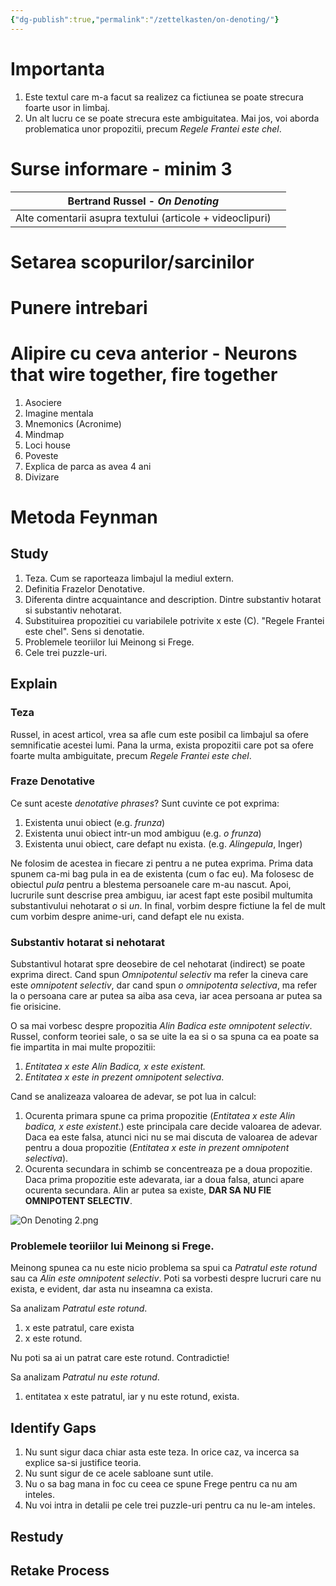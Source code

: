 ```yaml
---
{"dg-publish":true,"permalink":"/zettelkasten/on-denoting/"}
---
```


# Importanta
1. Este textul care m-a facut sa realizez ca fictiunea se poate strecura foarte usor in limbaj. 
2. Un alt lucru ce se poate strecura este ambiguitatea. Mai jos, voi aborda problematica unor propozitii, precum *Regele Frantei este chel*. 

# Surse informare - minim 3
|              Bertrand Russel - *On Denoting*              |     |
| :-------------------------------------------------------: | --- |
| Alte comentarii asupra textului (articole + videoclipuri) |     |
# Setarea scopurilor/sarcinilor

# Punere intrebari

# Alipire cu ceva anterior - Neurons that wire together, fire together
1. Asociere 
2. Imagine mentala
3. Mnemonics (Acronime)
4. Mindmap
5. Loci house
6. Poveste
7. Explica de parca as avea 4 ani
8. Divizare 
# Metoda Feynman
## Study
1. Teza. Cum se raporteaza limbajul la mediul extern.
2. Definitia Frazelor Denotative.
3. Diferenta dintre acquaintance and description. Dintre substantiv hotarat si substantiv nehotarat.
4. Substituirea propozitiei cu variabilele potrivite x este (C). "Regele Frantei este chel". Sens si denotatie.
5. Problemele teoriilor lui Meinong si Frege.
6. Cele trei puzzle-uri.
## Explain 
### Teza
Russel, in acest articol, vrea sa afle cum este posibil ca limbajul sa ofere semnificatie acestei lumi. Pana la urma, exista propozitii care pot sa ofere foarte multa ambiguitate, precum *Regele Frantei este chel*. 

### Fraze Denotative
Ce sunt aceste *denotative phrases*? Sunt cuvinte ce pot exprima:

1. Existenta unui obiect (e.g. *frunza*)
2. Existenta unui obiect intr-un mod ambiguu (e.g. *o frunza*) 
3. Existenta unui obiect, care defapt nu exista. (e.g. *Alingepula*, Inger)

Ne folosim de acestea in fiecare zi pentru a ne putea exprima. Prima data spunem ca-mi bag pula in ea de existenta (cum o fac eu). Ma folosesc de obiectul *pula* pentru a blestema persoanele care m-au nascut. Apoi, lucrurile sunt descrise prea ambiguu, iar acest fapt este posibil multumita substantivului nehotarat *o* si *un*. In final, vorbim despre fictiune la fel de mult cum vorbim despre anime-uri, cand defapt ele nu exista. 

### Substantiv hotarat si nehotarat
Substantivul hotarat spre deosebire de cel nehotarat (indirect) se poate exprima direct. Cand spun *Omnipotentul selectiv* ma refer la cineva care este *omnipotent selectiv*, dar cand spun *o omnipotenta selectiva*, ma refer la o persoana care ar putea sa aiba asa ceva, iar acea persoana ar putea sa fie orisicine. 

O sa mai vorbesc despre propozitia *Alin Badica este omnipotent selectiv*. Russel, conform teoriei sale, o sa se uite la ea si o sa spuna ca ea poate sa fie impartita in mai multe propozitii:

1. *Entitatea x este Alin Badica, x este existent.*
2. *Entitatea x este in prezent omnipotent selectiva*.

Cand se analizeaza valoarea de adevar, se pot lua in calcul:

1. Ocurenta primara spune ca prima propozitie (*Entitatea x este Alin badica, x este existent*.) este principala care decide valoarea de adevar. Daca ea este falsa, atunci nici nu se mai discuta de valoarea de adevar pentru a doua propozitie (*Entitatea x este in prezent omnipotent selectiva*). 
2. Ocurenta secundara in schimb se concentreaza pe a doua propozitie. Daca prima propozitie este adevarata, iar a doua falsa, atunci apare ocurenta secundara. Alin ar putea sa existe, **DAR SA NU FIE OMNIPOTENT SELECTIV**. 

![On Denoting 2.png](/img/user/Excalidraw/On%20Denoting%202.png)

### Problemele teoriilor lui Meinong si Frege.
Meinong spunea ca nu este nicio problema sa spui ca *Patratul este rotund* sau ca *Alin este omnipotent selectiv*. Poti sa vorbesti despre lucruri care nu exista, e evident, dar asta nu inseamna ca exista. 

Sa analizam *Patratul este rotund*. 

1. x este patratul, care exista
2. x este rotund. 

Nu poti sa ai un patrat care este rotund. Contradictie!

Sa analizam *Patratul nu este rotund*. 

1. entitatea x este patratul, iar y nu este rotund, exista.
## Identify Gaps
1. Nu sunt sigur daca chiar asta este teza. In orice caz, va incerca sa explice sa-si justifice teoria. 
2. Nu sunt sigur de ce acele sabloane sunt utile.
3. Nu o sa bag mana in foc cu ceea ce spune Frege pentru ca nu am inteles. 
4. Nu voi intra in detalii pe cele trei puzzle-uri pentru ca nu le-am inteles. 
## Restudy
## Retake Process
